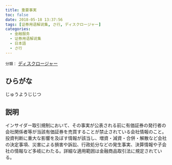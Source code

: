 ```yaml
---
title: 重要事実
toc: false
date: 2018-05-18 13:37:56
tags: [证券用语解说集, さ行, ディスクロージャー]
categories:
  - 金融服务
  - 证券用语解说集
  - 日本語
  - さ行
---
```


`分類：` [ディスクロージャー](/tags/ディスクロージャー/)

## ひらがな

じゅうようじじつ

## 説明

インサイダー取引規制において、その事実が公表される前に有価証券の発行者の会社関係者等が当該有価証券を売買することが禁止されている会社情報のこと。投資判断に重大な影響を及ぼす情報が該当し、増資・減資・合併・解散など会社の決定事項、災害による損害や訴訟、行政処分などの発生事実、決算情報や子会社の情報など多岐にわたる。詳細な適用範囲は金融商品取引法に規定されている。
